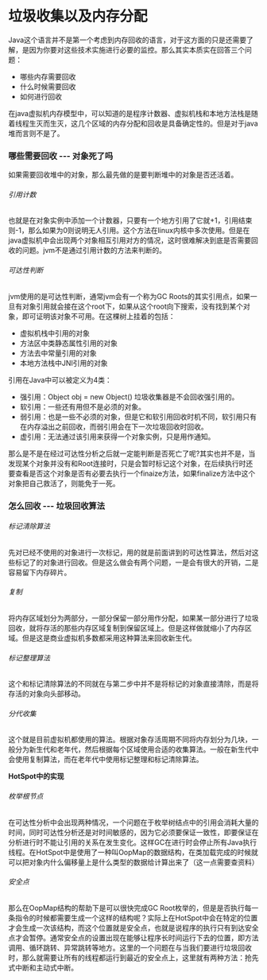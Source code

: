 # 垃圾收集以及内存分配

Java这个语言并不是第一个考虑到内存回收的语言，对于这方面的只是还需要了解，是因为你要对这些技术实施进行必要的监控。那么其实本质实在回答三个问题：

* 哪些内存需要回收
* 什么时候需要回收
* 如何进行回收

在java虚拟机内存模型中，可以知道的是程序计数器、虚拟机栈和本地方法栈是随着线程生灭而生灭，这几个区域的内存分配和回收是具备确定性的。但是对于java堆而言则不是了。

### 哪些需要回收 --- 对象死了吗

如果需要回收堆中的对象，那么最先做的是要判断堆中的对象是否还活着。

###### 引用计数

也就是在对象实例中添加一个计数器，只要有一个地方引用了它就+1，引用结束则-1，那么如果为0则说明无人引用。这个方法在linux内核中多次使用。但是在java虚拟机中会出现两个对象相互引用对方的情况，这时很难解决到底是否需要回收的问题。jvm不是通过引用计数的方法来判断的。

###### 可达性判断

jvm使用的是可达性判断，通常jvm会有一个称为GC Roots的其实引用点，如果一旦有对象引用就会接在这个root下，如果从这个root向下搜索，没有找到某个对象，即可证明该对象不可用。在这棵树上挂着的包括：

* 虚拟机栈中引用的对象
* 方法区中类静态属性引用的对象
* 方法去中常量引用的对象
* 本地方法栈中JNI引用的对象

引用在Java中可以被定义为4类：

* 强引用：Object obj = new Object() 垃圾收集器是不会回收强引用的。
* 软引用：一些还有用但不是必须的对象。
* 弱引用：也是一些不必须的对象，但是它和软引用回收时机不同，软引用只有在内存溢出之前回收，而弱引用会在下一次垃圾回收时回收。
* 虚引用：无法通过该引用来获得一个对象实例，只是用作通知。

那么是不是在经过可达性分析之后就一定能判断是否死亡了呢?其实也并不是，当发现某个对象并没有和Root连接时，只是会暂时标记这个对象，在后续执行时还要查看是否这个对象是否有必要去执行一个finaize方法，如果finalize方法中这个对象把自己救活了，则能免于一死。

### 怎么回收 --- 垃圾回收算法

###### 标记清除算法

先对已经不使用的对象进行一次标记，用的就是前面讲到的可达性算法，然后对这些标记了的对象进行回收。但是这么做会有两个问题，一是会有很大的开销，二是容易留下内存碎片。

###### 复制

将内存区域划分为两部分，一部分保留一部分用作分配，如果某一部分进行了垃圾回收，就将存活的那些内存区域复制到保留区域上。但是这样做就缩小了内存区域。但是这是商业虚拟机多数都采用这种算法来回收新生代。

###### 标记整理算法

这个和标记清除算法的不同就在与第二步中并不是将标记的对象直接清除，而是将存活的对象向头部移动。

###### 分代收集

这个就是目前虚拟机都使用的算法。根据对象存活周期不同将内存划分为几块，一般分为新生代和老年代，然后根据每个区域使用合适的收集算法。一般在新生代中会使用复制算法，而在老年代中使用标记整理和标记清除算法。

**HotSpot中的实现**

###### 枚举根节点

在可达性分析中会出现两种情况，一个问题在于枚举树结点中的引用会消耗大量的时间，同时可达性分析还是对时间敏感的，因为它必须要保证一致性，即要保证在分析进行时不能让引用的关系在发生变化。这样GC在进行时会停止所有Java执行线程。在HotSpot中是使用了一种叫OopMap的数据结构，在类加载完成的时候就可以把对象内什么偏移量上是什么类型的数据给计算出来了（这一点需要查资料）

###### 安全点

那么在OopMap结构的帮助下是可以很快完成GC Root枚举的，但是是否执行每一条指令的时候都需要生成一个这样的结构呢？实际上在HotSpot中会在特定的位置才会生成一次该结构，而这个位置就是安全点，也就是说程序的执行只有到达安全点才会暂停。通常安全点的设置出现在能够让程序长时间运行下去的位置，即方法调用、循环跳转、异常跳转等地方。这里的一个问题在与当我们要进行垃圾回收时，那么就需要让所有的线程都运行到最近的安全点上，这里就有两种方法：抢先式中断和主动式中断。
